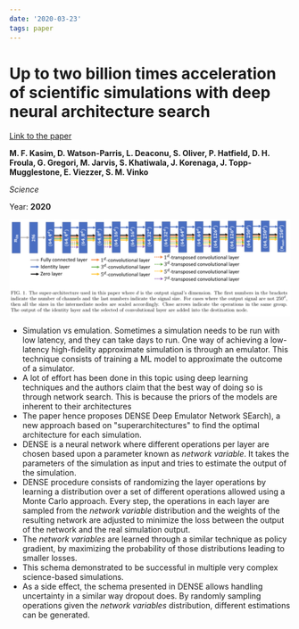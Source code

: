 ```yaml
---
date: '2020-03-23'
tags: paper
---
```

# Up to two billion times acceleration of scientific simulations with deep neural architecture search

[Link to the paper](https://arxiv.org/abs/2001.08055)

**M. F. Kasim, D. Watson-Parris, L. Deaconu, S. Oliver, P. Hatfield, D. H. Froula, G. Gregori, M. Jarvis, S. Khatiwala, J. Korenaga, J. Topp-Mugglestone, E. Viezzer, S. M. Vinko**

*Science*

Year: **2020**

![](assets/kasim2020/arch.png)
- Simulation vs emulation. Sometimes a simulation needs to be run with low latency, and they can take days to run. One way of achieving a low-latency high-fidelity approximate simulation is through an emulator. This technique consists of training a ML model to approximate the outcome of a simulator.
- A lot of effort has been done in this topic using deep learning techniques and the authors claim that the best way of doing so is through network search. This is because the priors of the models are inherent to their architectures
- The paper hence proposes DENSE Deep Emulator Network SEarch), a new approach based on "superarchitectures" to find the optimal architecture for each simulation.
- DENSE is a neural network where different operations per layer are chosen based upon a parameter known as *network variable*. It takes the parameters of the simulation as input and tries to estimate the output of the simulation.
- DENSE procedure consists of randomizing the layer operations by learning a distribution over a set of different operations allowed using a Monte Carlo approach. Every step, the operations in each layer are sampled from the *network variable* distribution and the weights of the resulting network are adjusted to minimize the loss between the output of the network and the real simulation output.
- The *network variables* are learned through a similar technique as policy gradient, by maximizing the probability of those distributions leading to smaller losses.
- This schema demonstrated to be successful in multiple very complex science-based simulations.
- As a side effect, the schema presented in DENSE allows handling uncertainty in a similar way dropout does. By randomly sampling operations given the *network variables* distribution, different estimations can be generated.